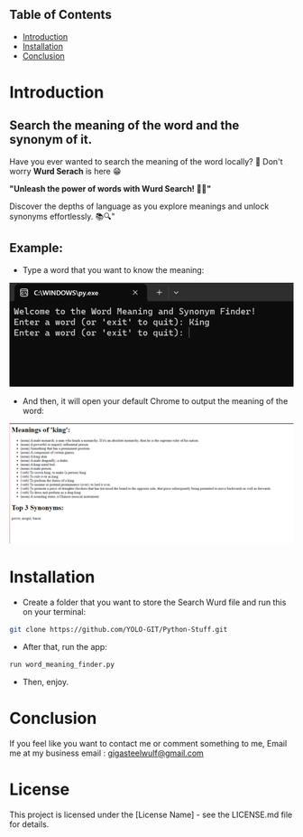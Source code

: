## Table of Contents

- [Introduction](#introduction)
- [Installation](#installation)
- [Conclusion](#conclusion)

# Introduction

## Search the meaning of the word and the synonym of it.

Have you ever wanted to search the meaning of the word locally? 🧐
Don't worry **Wurd Serach** is here 😁

**"Unleash the power of words with Wurd Search! 🚀💬"**

Discover the depths of language as you explore meanings and unlock synonyms effortlessly. 📚🔍"

## Example:

- Type a word that you want to know the meaning:

<img src="https://raw.githubusercontent.com/YOLO-GIT/Python-Stuff/main/prompt_one.png"/>

- And then, it will open your default Chrome to output the meaning of the word:

<img src="https://raw.githubusercontent.com/YOLO-GIT/Python-Stuff/main/prompt%20two.png"/>

# Installation

- Create a folder that you want to store the Search Wurd file and run this on your terminal:

```bash
git clone https://github.com/YOLO-GIT/Python-Stuff.git
```
- After that, run the app:

```bash
run word_meaning_finder.py
```

- Then, enjoy.

# Conclusion

If you feel like you want to contact me or comment something to me, Email me at my business email : gigasteelwulf@gmail.com

# License

This project is licensed under the [License Name] - see the LICENSE.md file for details.
